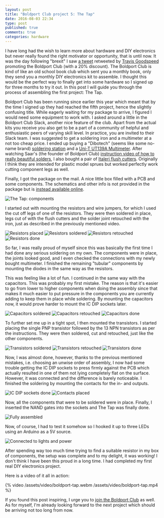 ```yaml
---
layout: post
title: "Boldport Club project 5: The Tap"
date: 2016-08-03 22:34 
type: post
published: true
comments: true
categories: hardware
---
```


I have long had the wish to learn more about hardware and DIY electronics but never really found the right motivator or opportunity, that is until now.
It was the day following "brexit" I saw [a tweet](https://twitter.com/boldport/status/746420666711171072) retweeted by [Travis Goodspeed](https://twitter.com/travisgoodspeed) promoting the Boldport Club (with a 20% discount).
The Boldport Club is kind of like an old school book club which sent you a monthly book, only they send you a monthly DIY electronics kit to assemble.
I thought this would be the perfect way to finally get into some hardware so I signed up for three months to try it out. In this post I will guide you through the process of assembling the first project: The Tap.

Boldport Club has been running since earlier this year which meant that by the time I signed up they had reached the fifth project, hence the slightly confusing title.
While eagerly waiting for my package to arrive, I figured I would need some equipment to work with. I asked around a little in the Boldport Club Slack, another nice feature of the club.
Apart from the actual kits you receive you also get to be a part of a community of helpful and enthusiastic peers of varying skill level. In practice, you are invited to their Slack team.
I was suggested to get a soldering iron and a multimeter at a not too cheap price. I ended up buying a "Dibotech" (seems like some no-name brand) [soldering station](https://www.kjell.com/se/sortiment/el-verktyg/verktyg/lodning/lodkolvar/dibotech-analog-lodstation-48-w-p40065)
 and a [Uni-T UT139A Multimeter](https://www.kjell.com/se/sortiment/el-verktyg/verktyg/matinstrument/multimetrar/uni-t-ut139a-multimeter-p48385).
After watching Saar's (the founder of Boldport Club) [instruction video of how to really beautiful solders](https://www.youtube.com/watch?v=KXBbiXaq1ec), I also bought a pair of [Italeri flush cutters](http://livewiregames.co.nz/livewire_en/italeri-professional-tools-flush-cutters.html).
Originally I think they are intended for plastic model sprues but worked perfectly work cutting component legs as well.

Finally, I got the package on the mail. A nice little box filled with a PCB and some components.
The schematics and other info is not provided in the package but is [instead available online](http://www.boldport.com/tap).

![The Tap: components](/assets/images/hardware/tap/components.jpg)

I started out with mounting the resistors and wire jumpers, for which I used the cut off legs of one of the resistors.
They were then soldered in place, legs cut of with the flush cutters and the solder joint retouched with the iron, just as described in the previously mentioned video.

![Resistors placed](/assets/images/hardware/tap/resistors-placed.jpg)
![Resistors soldered](/assets/images/hardware/tap/resistors-soldered.jpg)
![Resistors retouched](/assets/images/hardware/tap/resistors-retouched.jpg)
![Resistors done](/assets/images/hardware/tap/resistors-done.jpg)

So far, I was really proud of myself since this was basically the first time I had done any serious soldering on my own.
The components were in place, the joints looked good, and I even checked the connections with my newly bought multimeter.
I finished the remaining "tubular" components by mounting the diodes in the same way as the resistors.

This was feeling like a lot of fun. I continued in the same way with the capacitors. This was probably my first mistake.
The reason is that it's easier to go from lower to higher components when doing the assembly since that makes it much easier to 
put pressure in the components you are currently adding to keep them in place while soldering.
By mounting the capacitors now, it would prove harder to mount the IC DIP sockets later.

![Capacitors soldered](/assets/images/hardware/tap/capacitors-soldered.jpg)
![Capacitors retouched](/assets/images/hardware/tap/capacitors-retouched.jpg)
![Capacitors done](/assets/images/hardware/tap/capacitors-done.jpg)

To further set me up in a tight spot, I then mounted the transistors.
I started placing the single PNP transistor followed by the 13 NPN transistors as per the instructions.
They were then soldered, cut and retouched, just like the other components.

![Transistors soldered](/assets/images/hardware/tap/transistors-soldered.jpg)
![Transistors retouched](/assets/images/hardware/tap/transistors-retouched.jpg)
![Transistors done](/assets/images/hardware/tap/transistors-done.jpg)

Now, I was almost done, however, thanks to the previous mentioned mistakes, i.e. choosing an unwise order of assembly, 
I now had some trouble getting the IC DIP sockets to press firmly against the PCB which actually resulted in one of them not lying completely flat on the surface.
However, it was connected and the difference is barely noticeable. I finished the soldering by mounting the contacts for the in- and outputs.

![IC DIP sockets done](/assets/images/hardware/tap/sockets-done.jpg)
![Contacts placed](/assets/images/hardware/tap/contacts-placed.jpg)

Now, all the components that were to be soldered were in place.
Finally, I inserted the NAND gates into the sockets and The Tap was finally done.

![Fully assembled](/assets/images/hardware/tap/all-done.jpg)

Now, of course, I had to test it somehow so I hooked it up to three LEDs using an Arduino as a 5V source.

![Connected to lights and power](/assets/images/hardware/tap/connected.jpg)

After spending way too much time trying to find a suitable resistor in my box of components,
 the setup was complete and to my delight, it was working!
 I don't think I have been this proud in a long time. I had completed my first real DIY electronics project.

Here is a video of it all in action:

{% video /assets/video/boldport-tap.webm /assets/video/boldport-tap.mp4 %}

If you found this post inspiring, I urge you to [join the Boldport Club](http://www.boldport.club/) as well.
As for myself, I'm already looking forward to the next project which should be arriving not too long from now.
